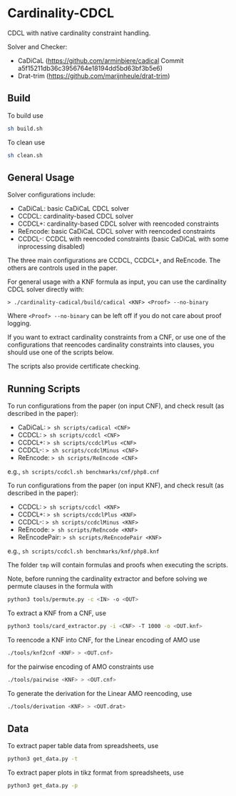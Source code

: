 # Cardinality-CDCL
CDCL with native cardinality constraint handling.


Solver and Checker:
* CaDiCaL (https://github.com/arminbiere/cadical Commit a5f15211db36c3956764e18194dd5bd63bf3b5e6)
* Drat-trim (https://github.com/marijnheule/drat-trim)


## Build

To build use

```bash
sh build.sh
```

To clean use

```bash
sh clean.sh
```


## General Usage

Solver configurations include:

* CaDiCaL:  basic CaDiCaL CDCL solver
* CCDCL:    cardinality-based CDCL solver
* CCDCL+:   cardinality-based CDCL solver with reencoded constraints
* ReEncode: basic CaDiCaL CDCL solver with reencoded constraints
* CCDCL-:   CCDCL with reencoded constraints (basic CaDiCaL with some inprocessing disabled)

The three main configurations are CCDCL, CCDCL+, and ReEncode. The others are controls used in the paper. 

For general usage with a KNF formula as input, you can use the cardinality CDCL solver directly with:

`> ./cardinality-cadical/build/cadical <KNF> <Proof> --no-binary`

Where `<Proof> --no-binary` can be left off if you do not care about proof logging.

If you want to extract cardinality constraints from a CNF, or use one of the configurations that reencodes cardinality constraints into clauses, you should use one of the scripts below.

The scripts also provide certificate checking.


## Running Scripts

To run configurations from the paper (on input CNF), and check result (as described in the paper):

* CaDiCaL:  `> sh scripts/cadical <CNF>`
* CCDCL:  `> sh scripts/ccdcl <CNF>`
* CCDCL+: `> sh scripts/ccdclPlus <CNF>`
* CCDCL-: `> sh scripts/ccdclMinus <CNF>`
* ReEncode: `> sh scripts/ReEncode <CNF>`

e.g., `sh scripts/ccdcl.sh benchmarks/cnf/php8.cnf`

To run configurations from the paper (on input KNF), and check result (as described in the paper):

* CCDCL:  `> sh scripts/ccdcl <KNF>`
* CCDCL+: `> sh scripts/ccdclPlus <KNF>`
* CCDCL-: `> sh scripts/ccdclMinus <KNF>`
* ReEncode: `> sh scripts/ReEncode <KNF>`
* ReEncodePair: `> sh scripts/ReEncodePair <KNF>`

e.g., `sh scripts/ccdcl.sh benchmarks/knf/php8.knf `

The folder `tmp` will contain formulas and proofs when executing the scripts.

Note, before running the cardinality extractor and before solving we permute clauses in the formula with 

```bash
python3 tools/permute.py -c <IN> -o <OUT>
```

To extract a KNF from a CNF, use
```bash
python3 tools/card_extractor.py -i <CNF> -T 1000 -o <OUT.knf>
```

To reencode a KNF into CNF, for the Linear encoding of AMO use
```bash
./tools/knf2cnf <KNF> > <OUT.cnf>
```

for the pairwise encoding of AMO constraints use
```bash
./tools/pairwise <KNF> > <OUT.cnf>
```

To generate the derivation for the Linear AMO reencoding, use
```bash
./tools/derivation <KNF> > <OUT.drat>
```


## Data

To extract paper table data from spreadsheets, use
```bash
python3 get_data.py -t
```

To extract paper plots in tikz format from spreadsheets, use
```bash
python3 get_data.py -p
```
